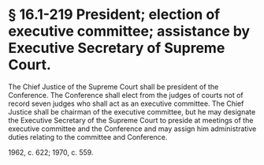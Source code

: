 # § 16.1-219 President; election of executive committee; assistance by Executive Secretary of Supreme Court.

<p>The Chief Justice of the Supreme Court shall be president of the Conference. The Conference shall elect from the judges of courts not of record seven judges who shall act as an executive committee. The Chief Justice shall be chairman of the executive committee, but he may designate the Executive Secretary of the Supreme Court to preside at meetings of the executive committee and the Conference and may assign him administrative duties relating to the committee and Conference.</p><p>1962, c. 622; 1970, c. 559.</p>